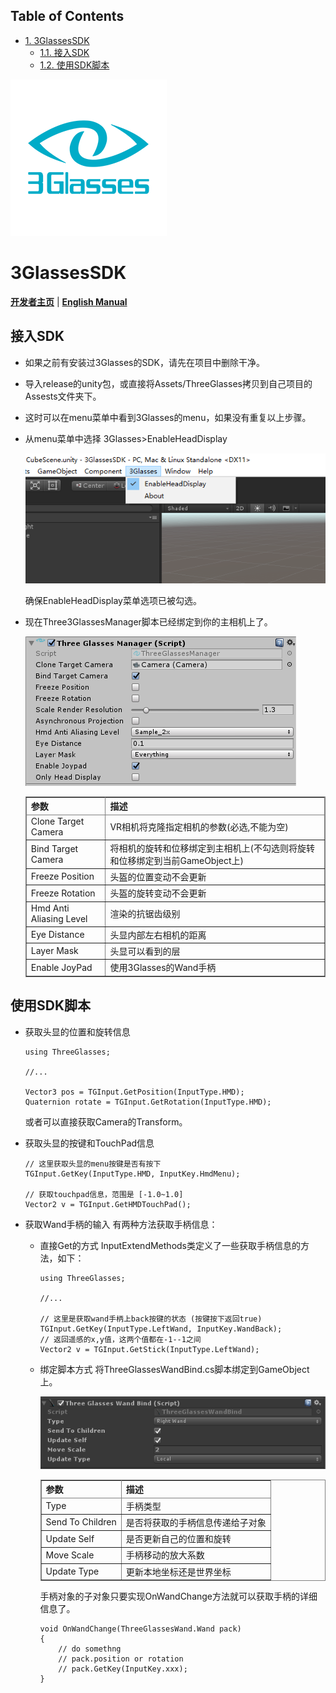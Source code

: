 <div id="table-of-contents">
<h2>Table of Contents</h2>
<div id="text-table-of-contents">
<ul>
<li><a href="#sec-1">1. 3GlassesSDK</a>
<ul>
<li><a href="#sec-1-1">1.1. 接入SDK</a></li>
<li><a href="#sec-1-2">1.2. 使用SDK脚本</a></li>
</ul>
</li>
</ul>
</div>
</div>

![img](./README/icon.png)

# 3GlassesSDK<a id="sec-1" name="sec-1"></a>

**[开发者主页](http://dev.vrshow.com/)** | **[English Manual](./README.md)**

## 接入SDK<a id="sec-1-1" name="sec-1-1"></a>

-   如果之前有安装过3Glasses的SDK，请先在项目中删除干净。
-   导入release的unity包，或直接将Assets/ThreeGlasses拷贝到自己项目的Assests文件夹下。
-   这时可以在menu菜单中看到3Glasses的menu，如果没有重复以上步骤。
-   从menu菜单中选择 3Glasses>EnableHeadDisplay
    
    ![img](./README/EnableHeadDisplay.png)
    
    确保EnableHeadDisplay菜单选项已被勾选。
-   现在Three3GlassesManager脚本已经绑定到你的主相机上了。
    
    ![img](./README/TreeGlassesCameraProperty.png)
    
    <table border="2" cellspacing="0" cellpadding="6" rules="all" frame="border">
    
    
    <colgroup>
    <col  class="left" />
    
    <col  class="left" />
    </colgroup>
    <thead>
    <tr>
    <th scope="col" class="left">参数</th>
    <th scope="col" class="left">描述</th>
    </tr>
    </thead>
    
    <tbody>
    <tr>
    <td class="left">Clone Target Camera</td>
    <td class="left">VR相机将克隆指定相机的参数(必选,不能为空)</td>
    </tr>
    
    
    <tr>
    <td class="left">Bind Target Camera</td>
    <td class="left">将相机的旋转和位移绑定到主相机上(不勾选则将旋转和位移绑定到当前GameObject上)</td>
    </tr>
    
    
    <tr>
    <td class="left">Freeze Position</td>
    <td class="left">头盔的位置变动不会更新</td>
    </tr>
    
    
    <tr>
    <td class="left">Freeze Rotation</td>
    <td class="left">头盔的旋转变动不会更新</td>
    </tr>
    
    
    <tr>
    <td class="left">Hmd Anti Aliasing Level</td>
    <td class="left">渲染的抗锯齿级别</td>
    </tr>
    
    
    <tr>
    <td class="left">Eye Distance</td>
    <td class="left">头显内部左右相机的距离</td>
    </tr>
    
    
    <tr>
    <td class="left">Layer Mask</td>
    <td class="left">头显可以看到的层</td>
    </tr>
    
    
    <tr>
    <td class="left">Enable JoyPad</td>
    <td class="left">使用3Glasses的Wand手柄</td>
    </tr>
    </tbody>
    </table>

## 使用SDK脚本<a id="sec-1-2" name="sec-1-2"></a>

-   获取头显的位置和旋转信息
    
        using ThreeGlasses;
        
        //...
        
        Vector3 pos = TGInput.GetPosition(InputType.HMD);
        Quaternion rotate = TGInput.GetRotation(InputType.HMD);
    
    或者可以直接获取Camera的Transform。

-   获取头显的按键和TouchPad信息
    
        // 这里获取头显的menu按键是否有按下
        TGInput.GetKey(InputType.HMD, InputKey.HmdMenu);
        
        // 获取touchpad信息，范围是 [-1.0~1.0]
        Vector2 v = TGInput.GetHMDTouchPad();

-   获取Wand手柄的输入
    有两种方法获取手柄信息：
    -   直接Get的方式
        InputExtendMethods类定义了一些获取手柄信息的方法，如下：
        
            using ThreeGlasses;
            
            //...
            
            // 这里是获取wand手柄上back按键的状态 (按键按下返回true)
            TGInput.GetKey(InputType.LeftWand, InputKey.WandBack);
            // 返回遥感的x,y值，这两个值都在-1--1之间
            Vector2 v = TGInput.GetStick(InputType.LeftWand);
    -   绑定脚本方式
        将ThreeGlassesWandBind.cs脚本绑定到GameObject上。
        
        ![img](./README/TreeGlassesWandBindProperty.png)
        
        <table border="2" cellspacing="0" cellpadding="6" rules="all" frame="border">
        
        
        <colgroup>
        <col  class="left" />
        
        <col  class="left" />
        </colgroup>
        <thead>
        <tr>
        <th scope="col" class="left">参数</th>
        <th scope="col" class="left">描述</th>
        </tr>
        </thead>
        
        <tbody>
        <tr>
        <td class="left">Type</td>
        <td class="left">手柄类型</td>
        </tr>
        
        
        <tr>
        <td class="left">Send To Children</td>
        <td class="left">是否将获取的手柄信息传递给子对象</td>
        </tr>
        
        
        <tr>
        <td class="left">Update Self</td>
        <td class="left">是否更新自己的位置和旋转</td>
        </tr>
        
        
        <tr>
        <td class="left">Move Scale</td>
        <td class="left">手柄移动的放大系数</td>
        </tr>
        
        
        <tr>
        <td class="left">Update Type</td>
        <td class="left">更新本地坐标还是世界坐标</td>
        </tr>
        </tbody>
        </table>
        
        手柄对象的子对象只要实现OnWandChange方法就可以获取手柄的详细信息了。
        
            void OnWandChange(ThreeGlassesWand.Wand pack)
            {
                // do somethng
                // pack.position or rotation
                // pack.GetKey(InputKey.xxx);
            }